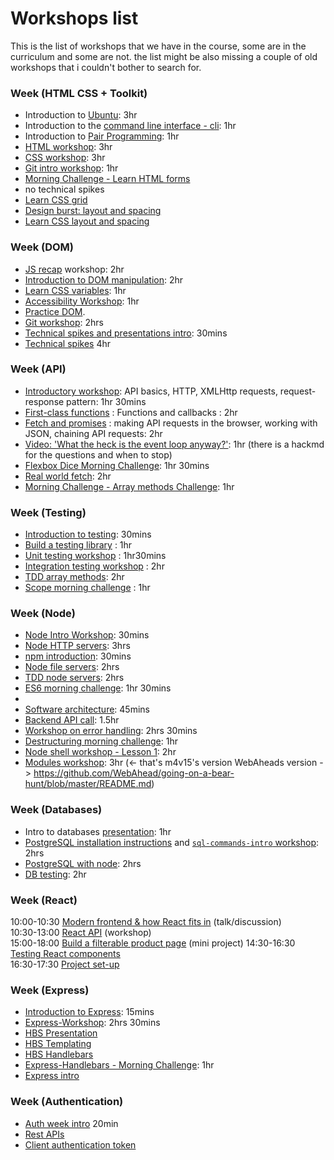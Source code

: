 # Workshops list

This is the list of workshops that we have in the course, some are in the curriculum and some are not.
the list might be also missing a couple of old workshops that i couldn't bother to search for.

### Week (HTML CSS + Toolkit)

- Introduction to [Ubuntu](https://github.com/WebAhead/ubuntu-intro/): 3hr
- Introduction to the [command line interface - cli](https://github.com/WebAhead/cli-intro): 1hr
- Introduction to [Pair Programming](./pair-programming.md): 1hr
- [HTML workshop](https://github.com/WebAhead/html-workshop/): 3hr
- [CSS workshop](https://github.com/WebAhead/css-workshop/): 3hr
- [Git intro workshop](https://docs.google.com/presentation/d/1mu0WhcOG9poJrLlHmWV7ix2dNrFSYWw3BkpjbY0D0gE/edit?usp=sharing): 1hr
- [Morning Challenge - Learn HTML forms](https://github.com/oliverjam/learn-html-forms/)
- no technical spikes
- [Learn CSS grid](https://github.com/bobbysebolao/learn-css-grid)
- [Design burst: layout and spacing](http://facresources.com/slides/design-burst-week2.html#/)
- [Learn CSS layout and spacing](https://github.com/bobbysebolao/learn-css-flexbox)

### Week (DOM)

- [JS recap](https://github.com/WebAhead/js-recap) workshop: 2hr
- [Introduction to DOM manipulation](./dom-intro.md): 2hr
- [Learn CSS variables](https://github.com/WebAhead/master-reference/blob/master/coursebook/week-2/dom-manipulation-ws.md): 1hr
- [Accessibility Workshop](https://github.com/foundersandcoders/web-accessibility/blob/master/putting-yourself-in-someone-elses-shoes.md): 1hr
- [Practice DOM](https://github.com/WebAhead/practice-dom).
- [Git workshop](https://github.com/foundersandcoders/git-workflow-workshop-for-two): 2hrs
- [Technical spikes and presentations intro](https://founders-and-coders.gitbook.io/coursebook/student-handbook/spikes): 30mins 
- [Technical spikes](https://hackmd.io/@EwoSz9j0TESPquoLzQMY_w/S11XEHoC8) 4hr

### Week (API)

- [Introductory workshop](https://github.com/shiryz/api-workshop): API basics, HTTP, XMLHttp requests, request-response pattern: 1hr 30mins
- [First-class functions](https://github.com/oliverjam/first-class-functions) : Functions and callbacks : 2hr
- [Fetch and promises](https://github.com/oliverjam/learn-fetch/) : making API requests in the browser, working with JSON, chaining API requests: 2hr
- [Video: 'What the heck is the event loop anyway?'](https://www.youtube.com/watch?v=8aGhZQkoFbQ&t=5s): 1hr (there is a hackmd for the questions and when to stop)
- [Flexbox Dice Morning Challenge](https://github.com/smarthutza/flexbox-workshop): 1hr 30mins
- [Real world fetch](https://github.com/oliverjam/real-world-fetch): 2hr
- [Morning Challenge - Array methods Challenge](https://github.com/WebAhead/array-methods): 1hr

### Week (Testing)
- [Introduction to testing](https://docs.google.com/presentation/d/1t9iD7JpWQsCu3tlb7fSojiu4ypKbyOZkeX87ZK-MUhY/edit?usp=sharing): 30mins
- [Build a testing library](https://github.com/oliverjam/learn-testing/) : 1hr
- [Unit testing workshop](https://github.com/oliverjam/learn-unit-testing) : 1hr30mins
- [Integration testing workshop](https://github.com/oliverjam/learn-integration-testing) : 2hr
- [TDD array methods](https://github.com/oliverjam/tdd-array-methods): 2hr
- [Scope morning challenge](https://github.com/oliverjam/js-scope-challenge) : 1hr

### Week (Node)
- [Node Intro Workshop](https://github.com/oliverjam/node-introduction): 30mins
- [Node HTTP servers](https://github.com/oliverjam/node-http-server): 3hrs
- [npm introduction](https://github.com/foundersandcoders/npm-introduction): 30mins
- [Node file servers](https://github.com/oliverjam/node-file-server): 2hrs
- [TDD node servers](https://github.com/foundersandcoders/ws-tdd-node-server): 2hrs
- [ES6 morning challenge](./morning-challenge-day-2.md): 1hr 30mins
- 
- [Software architecture](https://github.com/WebAhead/Workshop-Software-Architecture-Design/blob/master/README.md): 45mins
- [Backend API call](https://github.com/foundersandcoders/mc-request-module-workshop): 1.5hr
- [Workshop on error handling](https://github.com/oliverjam/learn-node-error-handling): 2hrs 30mins
- [Destructuring morning challenge](https://github.com/oliverjam/learn-destructuring): 1hr
- [Node shell workshop - Lesson 1](https://github.com/foundersandcoders/Node-Shell-Workshop/blob/master/LESSON1.md): 2hr
- [Modules workshop](https://github.com/m4v15/going-on-a-bear-hunt): 3hr (<- that's m4v15's version WebAheads version -> https://github.com/WebAhead/going-on-a-bear-hunt/blob/master/README.md)

### Week (Databases)

- Intro to databases [presentation](https://docs.google.com/presentation/d/1Mvj4VgXKCRW0rvFZxMu1Tqv4QISGN5fL-WQQ2S869Yc/edit?usp=sharing): 1hr
- [PostgreSQL installation instructions](https://github.com/macintoshhelper/learn-sql/blob/master/postgresql/setup.md) and [`sql-commands-intro` workshop](https://github.com/foundersandcoders/sql-commands-intro/): 2hrs
- [PostgreSQL with node](https://github.com/oliverjam/learn-node-postgres): 2hrs
- [DB testing](https://github.com/oliverjam/learn-database-testing): 2hr


### Week (React)

10:00-10:30 [Modern frontend & how React fits in](https://hackmd.io/@EwoSz9j0TESPquoLzQMY_w/HJXKYu0QU#/) (talk/discussion)  
10:30-13:00 [React API](https://github.com/oliverjam/learn-react) (workshop)  
15:00-18:00 [Build a filterable product page](https://github.com/oliverjam/react-food-workshop) (mini project) 
14:30-16:30 [Testing React components](https://github.com/oliverjam/learn-react-testing)  
16:30-17:30 [Project set-up](https://github.com/foundersandcoders/react-week/blob/master/project.md)  

### Week (Express)

- [Introduction to Express](https://github.com/foundersandcoders/introduction-to-express): 15mins
- [Express-Workshop](https://github.com/foundersandcoders/express-workshop): 2hrs 30mins
- [HBS Presentation](https://docs.google.com/presentation/d/1AHAMQxpudl0zwwR2yADIoB7Luf58urJpKaqqTb1dhu0/edit?usp=sharing)
- [HBS Templating](https://github.com/WebAhead/templating)
- [HBS Handlebars](https://github.com/m4v15/country-express)
- [Express-Handlebars - Morning Challenge](https://github.com/foundersandcoders/express-handlebars-challenge): 1hr
- [Express intro](https://github.com/oliverjam/express-intro)

### Week (Authentication)
- [Auth week intro](https://docs.google.com/presentation/d/1RjM9IouH_Xj2xYM0XkkBczxDiERBjZx6piBv4wP2w3U/edit#slide=id.p50) 20min
- [Rest APIs](https://github.com/oliverjam/learn-rest-apis)
- [Client authentication token](https://github.com/WebAhead/client-token-auth)
